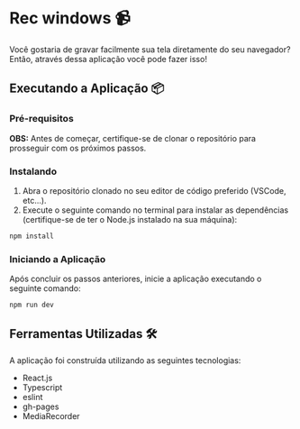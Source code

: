 # Rec windows 📹

Você gostaria de gravar facilmente sua tela diretamente do seu navegador? Então, através dessa aplicação você pode fazer isso!

## Executando a Aplicação 📦

### Pré-requisitos

**OBS:** Antes de começar, certifique-se de clonar o repositório para prosseguir com os próximos passos.

### Instalando

1. Abra o repositório clonado no seu editor de código preferido (VSCode, etc...).
2. Execute o seguinte comando no terminal para instalar as dependências (certifique-se de ter o Node.js instalado na sua máquina):

```bash
npm install
```

### Iniciando a Aplicação

Após concluir os passos anteriores, inicie a aplicação executando o seguinte comando:

```bash
npm run dev
```

## Ferramentas Utilizadas 🛠️

A aplicação foi construída utilizando as seguintes tecnologias:

- React.js
- Typescript
- eslint
- gh-pages
- MediaRecorder
